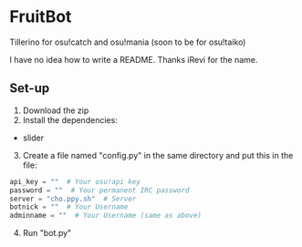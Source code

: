 # FruitBot
Tillerino for osu!catch and osu!mania (soon to be for osu!taiko)

I have no idea how to write a README.
Thanks iRevi for the name.


## Set-up
1. Download the zip
2. Install the dependencies: 
  * slider
3. Create a file named "config.py" in the same directory and put this in the file:
```python
api_key = ""  # Your osu!api key
password = ""  # Your permanent IRC password
server = "cho.ppy.sh"  # Server
botnick = ""  # Your Username
adminname = ""  # Your Username (same as above)
```
4.  Run "bot.py"
